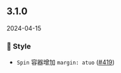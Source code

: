 ## 3.1.0
2024-04-15

### 💅 Style

- `Spin` 容器增加 `margin: atuo` ([#419](https://github.com/sheinsight/shineout-next/pull/419))





